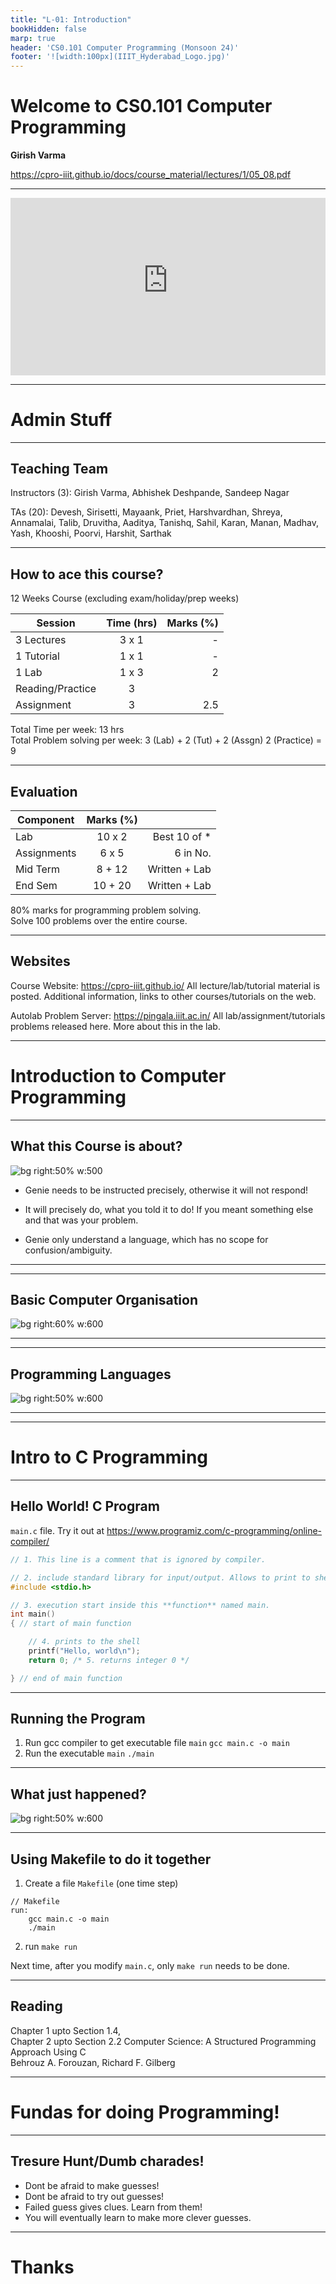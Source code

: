 ```yaml
---
title: "L-01: Introduction"
bookHidden: false
marp: true
header: 'CS0.101 Computer Programming (Monsoon 24)'
footer: '![width:100px](IIIT_Hyderabad_Logo.jpg)'
---
```


# Welcome to CS0.101 Computer Programming

__Girish Varma__

https://cpro-iiit.github.io/docs/course_material/lectures/1/05_08.pdf

---

<div style="max-width: 640px"><div style="position: relative; padding-bottom: 56.25%; height: 0; overflow: hidden;"><iframe src="https://iiitaphyd-my.sharepoint.com/personal/rc-support_iiit_ac_in/_layouts/15/embed.aspx?UniqueId=d976cf27-af15-4362-b617-5d2dfb7e55ed&embed=%7B%22ust%22%3Atrue%2C%22hv%22%3A%22CopyEmbedCode%22%7D&referrer=StreamWebApp&referrerScenario=EmbedDialog.Create" width="640" height="360" frameborder="0" scrolling="no" allowfullscreen title="Computer Programming _ SH-2 (09.35AM-10.30AM)-20240805_051437-Meeting Recording.mp4" style="border:none; position: absolute; top: 0; left: 0; right: 0; bottom: 0; height: 100%; max-width: 100%;"></iframe></div></div>

---

# Admin Stuff

---

## Teaching Team

Instructors (3): Girish Varma, Abhishek Deshpande, Sandeep Nagar  

TAs (20): Devesh, Sirisetti, Mayaank, Priet, Harshvardhan, Shreya, Annamalai, Talib, Druvitha, Aaditya, Tanishq, Sahil, Karan, Manan, Madhav, Yash, Khooshi, Poorvi, Harshit, Sarthak




---
## How to ace this course?

12 Weeks Course (excluding exam/holiday/prep weeks) ​

| Session          |Time (hrs) |Marks (%)|
|------------------|:---------:|--------:|
| 3 Lectures       |  3 x 1    | -       |
| 1 Tutorial       |  1 x 1    | -       |
| 1 Lab            |  1 x 3    |    2    |
| Reading/Practice |  3        |         |
| Assignment       |  3        | 2.5     |


Total Time per week: 13 hrs  
Total Problem solving per week: 3 (Lab) + 2 (Tut) + 2 (Assgn) 2 (Practice) = 9

---
## Evaluation

| Component        |Marks (%)  |                |
|------------------|:---------:|---------------:|
| Lab              |  10 x 2   | Best 10 of *   |
| Assignments      |   6 x 5   | 6 in No.       |
| Mid Term         |   8 + 12  | Written + Lab  |
| End Sem          |  10 + 20  | Written + Lab  |


80% marks for programming problem solving.  
Solve 100 problems over the entire course.

---
## Websites

Course Website: https://cpro-iiit.github.io/
All lecture/lab/tutorial material is posted. Additional information, links to other courses/tutorials on the web.

Autolab Problem Server: https://pingala.iiit.ac.in/
All lab/assignment/tutorials problems released here. More about this in the lab.

---

# Introduction to Computer Programming

---

## What this Course is about?

![bg right:50% w:500](code_spell.jpeg)

- Genie needs to be instructed precisely, otherwise it will not respond!

- It will precisely do, what you told it to do! If you meant something else and that was your problem.

- Genie only understand a language, which has no scope for confusion/ambiguity.

---


---

## Basic Computer Organisation

![bg right:60% w:600](computer_organization.png)

---


---
## Programming Languages

![bg right:50% w:600](high-low-langs.png)

---


---

# Intro to C Programming

---
## Hello World! C Program
`main.c` file. Try it out at https://www.programiz.com/c-programming/online-compiler/ 
```c
// 1. This line is a comment that is ignored by compiler.

// 2. include standard library for input/output. Allows to print to shell
#include <stdio.h> 

// 3. execution start inside this **function** named main. 
int main() 
{ // start of main function

    // 4. prints to the shell
    printf("Hello, world\n");
    return 0; /* 5. returns integer 0 */

} // end of main function
```

---

## Running the Program

1. Run gcc compiler to get executable file `main`
```gcc main.c -o main```
2. Run the executable `main`
```./main```

---
## What just happened?

![bg right:50% w:600](c_compilation.png)

---
## Using Makefile to do it together

1. Create a file `Makefile` (one time step)
```make
// Makefile
run: 
    gcc main.c -o main
    ./main
```

2. run `make run`

Next time, after you modify `main.c`, only `make run` needs to be done.

---

## Reading 

Chapter 1 upto Section 1.4,  
Chapter 2 upto Section 2.2
Computer Science: A Structured Programming Approach Using C    
Behrouz A. Forouzan, Richard F. Gilberg


---

# Fundas for doing Programming!

---
## Tresure Hunt/Dumb charades!

- Dont be afraid to make guesses!
- Dont be afraid to try out guesses! 
- Failed guess gives clues. Learn from them!
- You will eventually learn to make more clever guesses.

---


# Thanks
